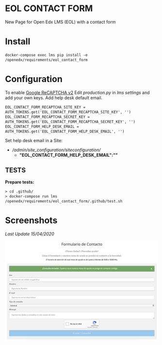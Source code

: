 # EOL CONTACT FORM

New Page for Open Edx LMS (EOL) with a contact form

# Install

    docker-compose exec lms pip install -e /openedx/requirements/eol_contact_form

# Configuration

To enable [Google ReCAPTCHA v2](https://www.google.com/recaptcha/) Edit *production.py* in *lms settings* and add your own keys. Add help desk default email.

    EOL_CONTACT_FORM_RECAPTCHA_SITE_KEY = AUTH_TOKENS.get('EOL_CONTACT_FORM_RECAPTCHA_SITE_KEY', '')
    EOL_CONTACT_FORM_RECAPTCHA_SECRET_KEY = AUTH_TOKENS.get('EOL_CONTACT_FORM_RECAPTCHA_SECRET_KEY', '')
    EOL_CONTACT_FORM_HELP_DESK_EMAIL = AUTH_TOKENS.get('EOL_CONTACT_FORM_HELP_DESK_EMAIL', '')

Set help desk email in a Site:
- */admin/site_configuration/siteconfiguration/*
    - **"EOL_CONTACT_FORM_HELP_DESK_EMAIL":""**

## TESTS
**Prepare tests:**

    > cd .github/
    > docker-compose run lms /openedx/requirements/eol_contact_form/.github/test.sh

# Screenshots
*Last Update 15/04/2020*

<p align="center">
<img width="600" src="examples/lms_form.png">
</p>